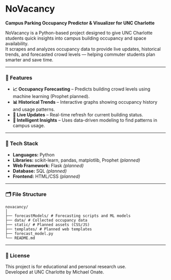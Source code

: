 # NoVacancy  
**Campus Parking Occupancy Predictor & Visualizer for UNC Charlotte**

NoVacancy is a Python-based project designed to give UNC Charlotte students quick insights into campus building occupancy and space availability.  
It scrapes and analyzes occupancy data to provide live updates, historical trends, and forecasted crowd levels — helping commuter students plan smarter and save time.

---

### 🚀 Features
- **📈 Occupancy Forecasting** – Predicts building crowd levels using machine learning (Prophet planned).  
- **📊 Historical Trends** – Interactive graphs showing occupancy history and usage patterns.  
- **🔄 Live Updates** – Real-time refresh for current building status.  
- **🧠 Intelligent Insights** – Uses data-driven modeling to find patterns in campus usage.  

---

### 🧰 Tech Stack
- **Languages:** Python  
- **Libraries:** scikit-learn, pandas, matplotlib, Prophet *(planned)*  
- **Web Framework:** Flask *(planned)*  
- **Database:** SQL *(planned)*  
- **Frontend:** HTML/CSS *(planned)*  

---

### 🗂️ File Structure
```
novacancy/
│
├── forecastModels/ # Forecasting scripts and ML models
├── data/ # Collected occupancy data
├── static/ # Planned assets (CSS/JS)
├── templates/ # Planned web templates
├── forecast_model.py
└── README.md
```



---

### 📄 License
This project is for educational and personal research use.  
Developed at UNC Charlotte by Michael Onate.
